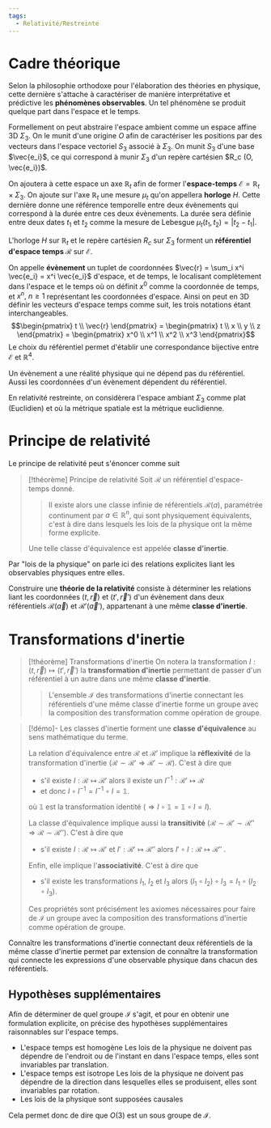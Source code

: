 ```yaml
---
tags:
  - Relativité/Restreinte
---
```

# Cadre théorique

Selon la philosophie orthodoxe pour l'élaboration des théories en physique, cette dernière s'attache à caractériser de manière interprétative et prédictive les **phénomènes observables**. Un tel phénomène se produit quelque part dans l'espace et le temps.

Formellement on peut abstraire l'espace ambient comme un espace affine 3D $\Sigma_3$. On le munit d'une origine $O$ afin de caractériser les positions par des vecteurs dans l'espace vectoriel $S_3$ associé à $\Sigma_3$. On munit $S_3$ d'une base $\vec{e_i}$, ce qui correspond à munir $\Sigma_3$ d'un repère cartésien $R_c (O, \vec{e_i})$. 

On ajoutera à cette espace un axe $\mathbb{R}_t$ afin de former l'**espace-temps** $\mathcal{E} = \mathbb{R}_t \times \Sigma_3$. On ajoute sur l'axe $\mathbb{R}_t$ une mesure $\mu_t$ qu'on appellera **horloge** $H$. Cette dernière donne une référence temporelle entre deux évènements qui correspond à la durée entre ces deux évènements. La durée sera définie entre deux dates $t_1$ et $t_2$ comme la mesure de Lebesgue $\mu_t (t_1, t_2) = |t_2 - t_1|$.

L'horloge $H$ sur $\mathbb{R}_t$ et le repère cartésien $R_c$ sur $\Sigma_3$ forment un **référentiel d'espace temps $\mathcal{R}$** sur $\mathcal{E}$. 

On appelle **évènement** un tuplet de coordonnées $\vec{r} = \sum_i x^i \vec{e_i} = x^i \vec{e_i}$ d'espace, et de temps, le localisant complètement dans l'espace et le temps où on définit $x^0$ comme la coordonnée de temps, et $x^n, \ n \ge 1$ représentant les coordonnées d'espace. Ainsi on peut en 3D définir les vecteurs d'espace temps comme suit, les trois notations étant interchangeables.  $$\begin{pmatrix} t \\ \vec{r} \end{pmatrix} = \begin{pmatrix} t \\ x \\ y \\ z \end{pmatrix} = \begin{pmatrix} x^0 \\ x^1 \\ x^2 \\ x^3 \end{pmatrix}$$Le choix du référentiel permet d'établir une correspondance bijective entre $\mathcal{E}$ et $\mathbb{R}^4$. 

Un évènement a une réalité physique qui ne dépend pas du référentiel. Aussi les coordonnées d'un évènement dépendent du référentiel.

En relativité restreinte, on considèrera l'espace ambiant $\Sigma_3$ comme plat (Euclidien) et où la métrique spatiale est la métrique euclidienne.

# Principe de relativité

Le principe de relativité peut s'énoncer comme suit

> [!théorème] Principe de relativité 
> Soit $\mathcal{R}$ un référentiel d'espace-temps donné. 
> 
> >Il existe alors une classe infinie de référentiels $\mathcal{R}(a)$, paramétrée continument par $a \in \mathbb{R}^n$, qui sont physiquement équivalents, c'est à dire dans lesquels les lois de la physique ont la même forme explicite. 
> 
> Une telle classe d'équivalence est appelée **classe d'inertie**. 

Par "lois de la physique" on parle ici des relations explicites liant les observables physiques entre elles.

Construire une **théorie de la relativité** consiste à déterminer les relations liant les coordonnées $(t, \vec{r})$ et $(t', \vec{r}')$ d'un évènement dans deux référentiels $\mathcal{R}(\vec{a})$ et $\mathcal{R}'(\vec{a}')$, appartenant à une même **classe d'inertie**.

# Transformations d'inertie

> [!théorème] Transformations d'inertie
> On notera la transformation $I : (t, \vec{r}) \mapsto (t', \vec{r}')$ la **transformation d'inertie** permettant de passer d'un référentiel à un autre dans une même **classe d'inertie**.
> 
> >L'ensemble $\mathcal{I}$ des transformations d'inertie connectant les référentiels d'une même classe d'inertie forme un groupe avec la composition des transformation comme opération de groupe.

> [!démo]-
> Les classes d'inertie forment une **classe d'équivalence** au sens mathématique du terme. 
> 
> La relation d'équivalence entre $\mathcal{R}$ et $\mathcal{R}'$  implique la **réflexivité** de la transformation d'inertie ($\mathcal{R} \sim \mathcal{R}' \Rightarrow \mathcal{R}' \sim \mathcal{R}$).
> C'est à dire que
>- s'il existe $I : \mathcal{R} \mapsto \mathcal{R}'$ alors il existe un $I^{-1} : \mathcal{R}' \mapsto \mathcal{R}$ 
>- et donc $I \circ I^{-1} =I^{-1} \circ I = \mathbb{1}$.
> 
> où $\mathbb{1}$ est la transformation identité ($\Rightarrow I \circ \mathbb{1} = \mathbb{1} \circ I = I$).
>
>La classe d'équivalence implique aussi la **transitivité** ($\mathcal{R} \sim \mathcal{R}' \sim \mathcal{R}'' \Rightarrow \mathcal{R} \sim \mathcal{R}''$).
>C'est à dire que
>- s'il existe $I : \mathcal{R} \mapsto \mathcal{R}'$ et $I' : \mathcal{R}' \mapsto \mathcal{R}''$ alors $I' \circ I : \mathcal{R} \mapsto \mathcal{R}''$ .
>
>Enfin, elle implique l'**associativité**.
>C'est à dire que
> - s'il existe les transformations $I_1$, $I_2$ et $I_3$ alors $(I_1 \circ I_2) \circ I_3 = I_1 \circ (I_2 \circ I_3)$.
> 
> Ces propriétés sont précisément les axiomes nécessaires pour faire de $\mathcal{I}$ un groupe avec la composition des transformations d'inertie comme opération de groupe.

Connaître les transformations d'inertie connectant deux référentiels de la même classe d'inertie permet par extension de connaître la transformation qui connecte les expressions d'une observable physique dans chacun des référentiels. 

## Hypothèses supplémentaires

Afin de déterminer de quel groupe $\mathcal{I}$ s'agit, et pour en obtenir une formulation explicite, on précise des hypothèses supplémentaires raisonnables sur l'espace temps.

- L'espace temps est homogène
	Les lois de la physique ne doivent pas dépendre de l'endroit ou de l'instant en dans l'espace temps, elles sont invariables par translation.
- L'espace temps est isotrope
	Les lois de la physique ne doivent pas dépendre de la direction dans lesquelles elles se produisent, elles sont invariables par rotation.
- Les lois de la physique sont supposées causales

Cela permet donc de dire que $O(3)$ est un sous groupe de $\mathcal{I}$.
